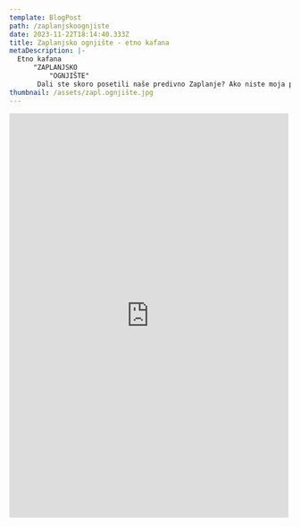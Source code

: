 ```yaml
---
template: BlogPost
path: /zaplanjskoognjiste
date: 2023-11-22T18:14:40.333Z
title: Zaplanjsko ognjište - etno kafana
metaDescription: |-
  Etno kafana
      "ZAPLANJSKO
          "OGNJIŠTE"
       Dali ste skoro posetili naše predivno Zaplanje? Ako niste moja preporuka Vam je da to obavezno učinite
thumbnail: /assets/zapl.ognjište.jpg
---
```

<iframe src="https://www.facebook.com/plugins/post.php?href=https%3A%2F%2Fwww.facebook.com%2Fpermalink.php%3Fstory_fbid%3Dpfbid09tqg1uqCBaex9i6ZzXHUVPU29G24KDbKdb8ECtW3MbYrMKSQzcg3stzh47MWPNwml%26id%3D100010287496671&show_text=true&width=500" width="500" height="723" style="border:none;overflow:hidden" scrolling="no" frameborder="0" allowfullscreen="true" allow="autoplay; clipboard-write; encrypted-media; picture-in-picture; web-share"></iframe>
